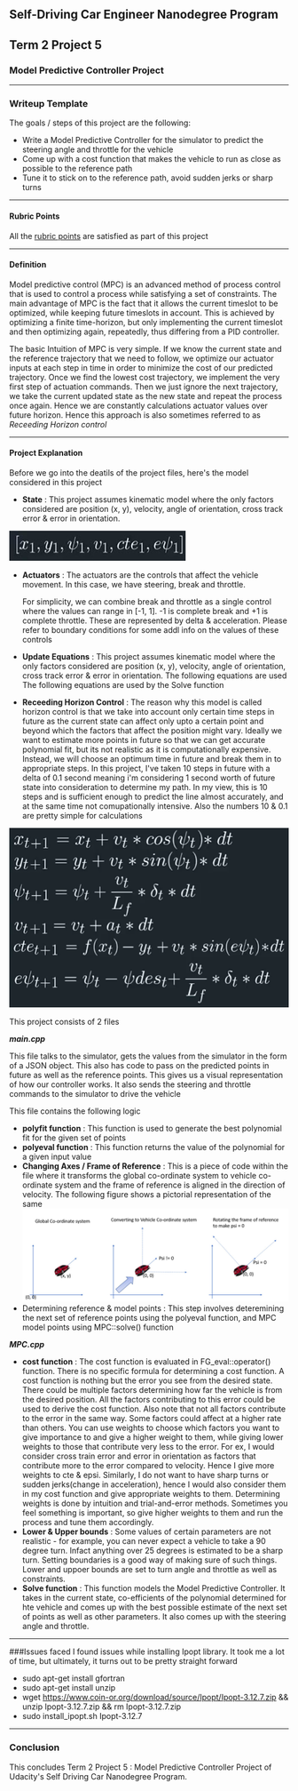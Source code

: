 ## Self-Driving Car Engineer Nanodegree Program
## Term 2 Project 5
### Model Predictive Controller Project
---
### Writeup Template


The goals / steps of this project are the following:

- Write a Model Predictive Controller for the simulator to predict the steering angle and throttle for the vehicle
- Come up with a cost function that makes the vehicle to run as close as possible to the reference path
- Tune it to stick on to the reference path, avoid sudden jerks or sharp turns

---
#### Rubric Points

All the [rubric points](https://review.udacity.com/#!/rubrics/896/view) are satisfied as part of this project


---

#### Definition

Model predictive control (MPC) is an advanced method of process control that is used to control a process while satisfying a set of constraints. 
The main advantage of MPC is the fact that it allows the current timeslot to be optimized, while keeping future timeslots in account. 
This is achieved by optimizing a finite time-horizon, but only implementing the current timeslot and then optimizing again, repeatedly, thus differing from a PID controller.
 
The basic Intuition of MPC is very simple. If we know the current state and the reference trajectory that we need to follow, we optimize our actuator inputs at each step in time in order to minimize the cost of our predicted trajectory.
Once we find the lowest cost trajectory, we implement the very first step of actuation commands. Then we just ignore the next trajectory, we take the current updated state as the new state and repeat the process once again.
Hence we are constantly calculations actuator values over future horizon. Hence this approach is also sometimes referred to as *Receeding Horizon control*


---

#### Project Explanation

Before we go into the deatils of the project files, here's the model considered in this project

- **State** : This project assumes kinematic model where the only factors considered are position (x, y), velocity, angle of orientation, cross track error & error in orientation.

![State](writeup/state.jpg)

- **Actuators** : The actuators are the controls that affect the vehicle movement. In this case, we have steering, break and throttle. 

	For simplicity, we can combine break and throttle as a single control where the values can range in [-1, 1].
-1 is complete break and +1 is complete throttle. These are represented by delta & acceleration. Please refer to boundary conditions for some addl info on the values of these controls

- **Update Equations** : This project assumes kinematic model where the only factors considered are position (x, y), velocity, angle of orientation, cross track error & error in orientation. The following equations are used
The following equations are used by the Solve function

- **Receeding Horizon Control** : The reason why this model is called horizon control is that we take into account only certain time steps in future as the current state can affect only upto a certain point and beyond which
the factors that affect the position might vary. Ideally we want to estimate more points in future so that we can get accurate polynomial fit, but its not realistic as it is computationally expensive. Instead, we will choose
an optimum time in future and break them in to appropriate steps.
In this project, I've taken 10 steps in future with a delta of 0.1 second meaning i'm considering 1 second worth of future state into consideration to determine my path. In my view, this is 10 steps and is sufficient enough
to predict the line almost accurately, and at the same time not comupationally intensive. Also the numbers 10 & 0.1 are pretty simple for calculations 

![MPC Model](writeup/model.png)


This project consists of 2 files

***main.cpp***

This file talks to the simulator, gets the values from the simulator in the form of a JSON object. This also has code to pass on the predicted points in future as well as the reference points.
This gives us a visual representation of how our controller works. It also sends the steering and throttle commands to the simulator to drive the vehicle

This file contains the following logic

- **polyfit function** : This function is used to generate the best polynomial fit for the given set of points
- **polyeval function** : This function returns the value of the polynomial for a given input value
- **Changing Axes / Frame of Reference** : This is a piece of code within the file where it transforms the global co-ordinate system to vehicle co-ordinate system and the frame of reference is aligned in the direction of velocity. The following figure shows a pictorial representation of the same
![Converting frame of reference](writeup/frameofref.jpg)
- Determining reference & model points : This step involves deteremining the next set of reference points using the polyeval function, and MPC model points using MPC::solve() function

***MPC.cpp***

- **cost function** : The cost function is evaluated in FG_eval::operator() function. There is no specific formula for determining a cost function. A cost function is nothing but the error you see from the desired state.
There could be multiple factors determining how far the vehicle is from the desired position. All the factors contributing to this error could be used to derive the cost function. Also note that not all factors contribute
to the error in the same way. Some factors could affect at a higher rate than others. You can use weights to choose which factors you want to give importance to and give a higher weight to them, while giving lower weights
to those that contribute very less to the error.
For ex, I would consider cross train error and error in orientation as factors that contribute more to the error compared to velocity. Hence I give more weights to cte & epsi.
Similarly, I do not want to have sharp turns or sudden jerks(change in acceleration), hence I would also consider them in my cost function and give appropriate weights to them.
Determining weights is done by intuition and trial-and-error methods. Sometimes you feel something is important, so give higher weights to them and run the process and tune them accordingly.
- **Lower & Upper bounds** : Some values of certain parameters are not realistic - for example, you can never expect a vehicle to take a 90 degree turn. Infact anything over 25 degrees is estimated to be a sharp turn. 
Setting boundaries is a good way of making sure of such things. Lower and uppoer bounds are set to turn angle and throttle as well as constraints.
- **Solve function** : This function models the Model Predictive Controller. It takes in the current state, co-efficients of the polynomial determined for hte vehicle and comes up with the best possible estimate of the 
next set of points as well as other parameters. It also comes up with the steering angle and throttle.

---
###Issues faced
I found issues while installing Ipopt library. It took me a lot of time, but ultimately, it turns out to be pretty straight forward

- sudo apt-get install gfortran
- sudo apt-get install unzip
-  wget https://www.coin-or.org/download/source/Ipopt/Ipopt-3.12.7.zip && unzip Ipopt-3.12.7.zip && rm Ipopt-3.12.7.zip
- sudo install_ipopt.sh Ipopt-3.12.7

---
### Conclusion
This concludes Term 2 Project 5 : Model Predictive Controller Project of Udacity's Self Driving Car Nanodegree Program.